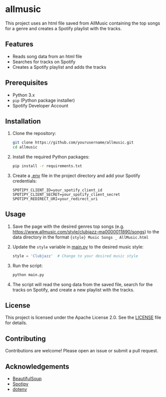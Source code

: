 # allmusic

This project uses an html file saved from AllMusic containing the top songs for a genre and creates a Spotify playlist with the tracks.

## Features

- Reads song data from an html file
- Searches for tracks on Spotify
- Creates a Spotify playlist and adds the tracks

## Prerequisites

- Python 3.x
- `pip` (Python package installer)
- Spotify Developer Account

## Installation

1. Clone the repository:

    ```sh
    git clone https://github.com/yourusername/allmusic.git
    cd allmusic
    ```

2. Install the required Python packages:

    ```sh
    pip install -r requirements.txt
    ```

3. Create a [.env](http://_vscodecontentref_/1) file in the project directory and add your Spotify credentials:

    ```env
    SPOTIPY_CLIENT_ID=your_spotify_client_id
    SPOTIPY_CLIENT_SECRET=your_spotify_client_secret
    SPOTIPY_REDIRECT_URI=your_redirect_uri
    ```

## Usage

1. Save the page with the desired genres top songs (e.g. https://www.allmusic.com/style/clubjazz-ma0000011890/songs) to the data directory in the format `{style} Music Songs _ AllMusic.html`

2. Update the `style` variable in [main.py](http://_vscodecontentref_/2) to the desired music style:

    ```python
    style = 'Clubjazz'  # Change to your desired music style
    ```

3. Run the script:

    ```sh
    python main.py
    ```

4. The script will read the song data from the saved file, search for the tracks on Spotify, and create a new playlist with the tracks.

## License

This project is licensed under the Apache License 2.0. See the [LICENSE](http://_vscodecontentref_/3) file for details.

## Contributing

Contributions are welcome! Please open an issue or submit a pull request.

## Acknowledgements

- [BeautifulSoup](https://www.crummy.com/software/BeautifulSoup/)
- [Spotipy](https://spotipy.readthedocs.io/)
- [dotenv](https://pypi.org/project/python-dotenv/)
